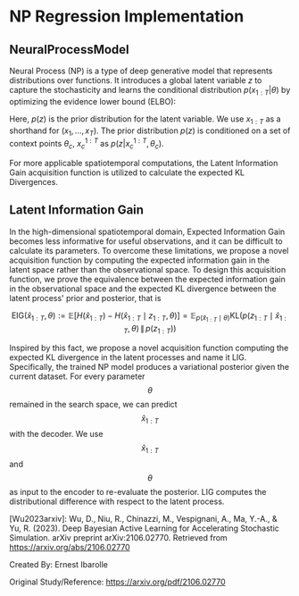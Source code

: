 # NP Regression Implementation

## NeuralProcessModel
Neural Process (NP) is a type of deep generative model that represents distributions over functions. It introduces a global latent variable $z$ to capture the stochasticity and learns the conditional distribution $p(x_{1:T} | \theta)$ by optimizing the evidence lower bound (ELBO):

Here, $p(z)$ is the prior distribution for the latent variable. We use $x_{1:T}$ as a shorthand for $(x_1, \dots, x_T)$. The prior distribution $p(z)$ is conditioned on a set of context points $\theta_c$, $x_c^{1:T}$ as $p(z | x_c^{1:T}, \theta_c)$.

For more applicable spatiotemporal computations, the Latent Information Gain acquisition function is utilized to calculate the expected KL Divergences.

## Latent Information Gain

In the high-dimensional spatiotemporal domain, Expected Information Gain becomes less informative for useful observations, and it can be difficult to calculate its parameters. To overcome these limitations, we propose a novel acquisition function by computing the expected information gain in the latent space rather than the observational space. To design this acquisition function, we prove the equivalence between the expected information gain in the observational space and the expected KL divergence between the latent process' prior and posterior, that is

$$ \text{EIG}(\hat{x}_{1:T}, \theta) := \mathbb{E} \left[ H(\hat{x}_{1:T}) - H(\hat{x}_{1:T} \mid z_{1:T}, \theta) \right] = \mathbb{E}_{p(\hat{x}_{1:T} \mid \theta)} \text{KL} \left( p(z_{1:T} \mid \hat{x}_{1:T}, \theta) \,\|\, p(z_{1:T}) \right) $$


Inspired by this fact, we propose a novel acquisition function computing the expected KL divergence in the latent processes and name it LIG. Specifically, the trained NP model produces a variational posterior given the current dataset. For every parameter $$\theta$$ remained in the search space, we can predict $$\hat{x}_{1:T}$$ with the decoder. We use $$\hat{x}_{1:T}$$ and $$\theta$$ as input to the encoder to re-evaluate the posterior. LIG computes the distributional difference with respect to the latent process.

[Wu2023arxiv]:
   Wu, D., Niu, R., Chinazzi, M., Vespignani, A., Ma, Y.-A., & Yu, R. (2023).
   Deep Bayesian Active Learning for Accelerating Stochastic Simulation.
   arXiv preprint arXiv:2106.02770. Retrieved from https://arxiv.org/abs/2106.02770

Created By: Ernest Ibarolle

Original Study/Reference: https://arxiv.org/pdf/2106.02770
